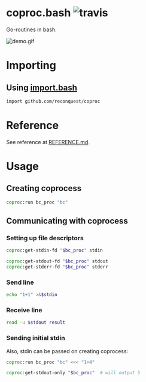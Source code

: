 # coproc.bash ![travis](https://travis-ci.org/reconquest/coproc.bash.svg?branch=master)

Go-routines in bash.

![demo.gif](https://cloud.githubusercontent.com/assets/674812/15157631/4f665222-170e-11e6-8c26-ee71d6e30c5f.gif)

# Importing

## Using [import.bash](https://github.com/reconquest/import.bash)

```bash
import github.com/reconquest/coproc
```

# Reference

See reference at [REFERENCE.md](REFERENCE.md).

# Usage

## Creating coprocess

```bash
coproc:run bc_proc "bc"
```

## Communicating with coprocess

### Setting up file descriptors

```bash
coproc:get-stdin-fd "$bc_proc" stdin

coproc:get-stdout-fd "$bc_proc" stdout
coproc:get-stderr-fd "$bc_proc" stderr
```

### Send line

```bash
echo "1+1" >&$stdin
```

### Receive line

```bash
read -u $stdout result
```

### Sending initial stdin

Also, stdin can be passed on creating coprocess:

```bash
coproc:run bc_proc "bc" <<< "1+4"

coproc:get-stdout-only "$bc_proc"  # will output 5
```

